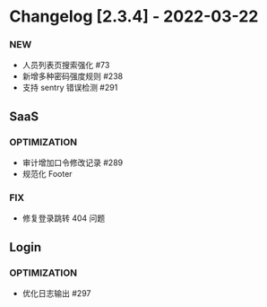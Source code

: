 <!-- generated by script, do not modify it manually -->
# Changelog [2.3.4] - 2022-03-22



### NEW

- 人员列表页搜索强化 #73
- 新增多种密码强度规则 #238
- 支持 sentry 错误检测 #291

## SaaS

### OPTIMIZATION

- 审计增加口令修改记录 #289
- 规范化 Footer

### FIX

- 修复登录跳转 404 问题

## Login

### OPTIMIZATION

- 优化日志输出 #297
